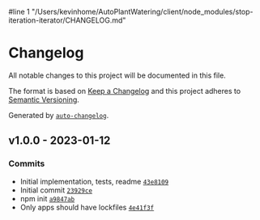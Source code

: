 #line 1 "/Users/kevinhome/AutoPlantWatering/client/node_modules/stop-iteration-iterator/CHANGELOG.md"
# Changelog

All notable changes to this project will be documented in this file.

The format is based on [Keep a Changelog](https://keepachangelog.com/en/1.0.0/)
and this project adheres to [Semantic Versioning](https://semver.org/spec/v2.0.0.html).

Generated by [`auto-changelog`](https://github.com/CookPete/auto-changelog).

## v1.0.0 - 2023-01-12

### Commits

- Initial implementation, tests, readme [`43e8109`](https://github.com/ljharb/stop-iteration-iterator/commit/43e81099d2f2b63ff3a8a253ad13dd8279c9e2dc)
- Initial commit [`23929ce`](https://github.com/ljharb/stop-iteration-iterator/commit/23929ce525165bfe54f053284fd066dce8598486)
- npm init [`a9847ab`](https://github.com/ljharb/stop-iteration-iterator/commit/a9847ab637a7c223fb7478d47caf04e89ba283ff)
- Only apps should have lockfiles [`4e41f3f`](https://github.com/ljharb/stop-iteration-iterator/commit/4e41f3fbbaf8a1d32b12514d7296961e5df73e4b)
